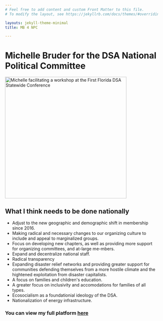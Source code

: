 ```yaml
---
# Feel free to add content and custom Front Matter to this file.
# To modify the layout, see https://jekyllrb.com/docs/themes/#overriding-theme-defaults

layouts: jekyll-theme-minimal
title: MB 4 NPC

---
```

# Michelle Bruder for the DSA National Political Committee

<img width="400" height="400" src="{{site.baseurl}}/images/michelleb.png" alt="Michelle facilitating a workshop at the First Florida DSA Statewide Conference">

## What I think needs to be done nationally

- Adjust to the new geographic and demographic shift in membership since 2016.
- Making radical and necessary changes to our organizing culture to include and appeal to marginalized groups.
- Focus on developing new chapters, as well as providing more support for organizing committees, and at-large me-mbers. 
- Expand and decentralize national staff.
- Radical transparency
- Expanding disaster relief networks and providing greater support for communities defending themselves from a more hostile climate and the hightened exploitation from disaster capitalists. 
- A focus on families and children's education.
- A greater focus on inclusivity and accomodations for families of all types.
- Ecosocialism as a foundationial ideology of the DSA.
- Nationalization of energy infrastructure.

### You can view my full platform [here]({{site.baseurl}}/platform)